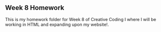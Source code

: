 ## Week 8 Homework
This is my homework folder for Week 8 of Creative Coding I where I will be working in HTML and expanding upon my website!.
